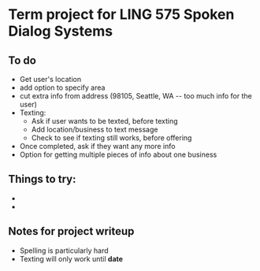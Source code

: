 # Term project for LING 575 Spoken Dialog Systems

## To do
- Get user's location
- add option to specify area
- cut extra info from address (98105, Seattle, WA -- too much info for the user)
- Texting:
    - Ask if user wants to be texted, before texting
    - Add location/business to text message
    - Check to see if texting still works, before offering
- Once completed, ask if they want any more info
- Option for getting multiple pieces of info about one business

## Things to try:
- <say-as interpret-as="telephone">
-

## Notes for project writeup
- Spelling is particularly hard
- Texting will only work until __date__

